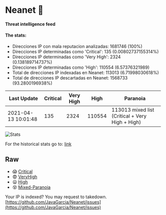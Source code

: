 # Neanet :hocho:
#### Threat intelligence feed
#### The stats:

- Direcciones IP con mala reputacion analizadas: 1681746 (100%)
- Direcciones IP determinadas como 'Critical':  135 (0.00802737155314%)
- Direcciones IP determinadas como 'Very High':  2324 (0.138189714737%)
- Direcciones IP determinadas como 'High':  110554 (6.57376321989)
- Total de direcciones IP indexadas en Neanet:  113013 (6.71998030618%)
- Total de direcciones IP descartadas en Neanet:  1568733 (93.2800196938%)

| Last Update | Critical | Very High | High | Paranoia |
| --- | --- | --- | --- | --- |
| 2021-04-13 10:01:48 | 135 | 2324 | 110554 | 113013 mixed list (Critical + Very High + High)|

![Stats](https://docs.google.com/spreadsheets/d/e/2PACX-1vSnaNMIXVabIpDJjufMlzH7poXnshF3mgd8Is1g9ytUEzVsP5my4Trn8f-xkoLLQ38xpL3HtmUexLo6/pubchart?oid=501124687&format=image)

For the historical stats go to: [link](/stats.csv)
## Raw
- :scream: [Critical](https://raw.githubusercontent.com/JavaGarcia/Neanet/master/blacklists/neanet_critical.txt)
- :fearful: [VeryHigh](https://raw.githubusercontent.com/JavaGarcia/Neanet/master/blacklists/neanet_veryHigh.txtt)
- :frowning: [High](https://raw.githubusercontent.com/JavaGarcia/Neanet/master/blacklists/neanet_high.txt)
- :dizzy_face: [Mixed-Paranoia](https://raw.githubusercontent.com/JavaGarcia/Neanet/master/blacklists/neanet_all.txt)


Your IP is indexed? You may request to takedown. [https://github.com/JavaGarcia/Neanet/issues](https://github.com/JavaGarcia/Neanet/issues)
























































































































































































































































































































































































































































































































































































































































































































































































































































































































































































































































































































































































































































































































































































































































































































































































































































































































































































































































































































































































































































































































































































































































































































































































































































































































































































































































































































































































































































































































































































































































































































































































































































































































































































































































































































































































































































































































































































































































































































































































































































































































































































































































































































































































































































































































































































































































































































































































































































































































































































































































































































































































































































































































































































































































































































































































































































































































































































